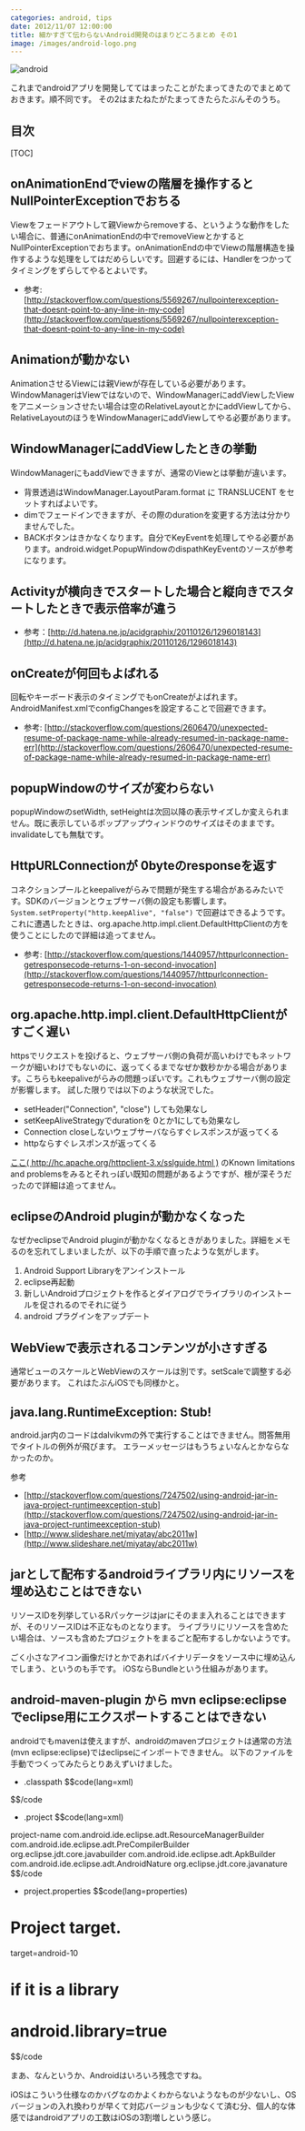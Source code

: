 ```yaml
---
categories: android, tips
date: 2012/11/07 12:00:00
title: 細かすぎて伝わらないAndroid開発のはまりどころまとめ その1
image: /images/android-logo.png
---
```


![android](/images/android-logo.png)

これまでandroidアプリを開発しててはまったことがたまってきたのでまとめておきます。順不同です。
その2はまたねたがたまってきたらたぶんそのうち。

## 目次

[TOC]

## onAnimationEndでviewの階層を操作するとNullPointerExceptionでおちる

Viewをフェードアウトして親Viewからremoveする、というような動作をしたい場合に、普通にonAnimationEndの中でremoveViewとかするとNullPointerExceptionでおちます。onAnimationEndの中でViewの階層構造を操作するような処理をしてはだめらしいです。回避するには、Handlerをつかってタイミングをずらしてやるとよいです。

* 参考: [http://stackoverflow.com/questions/5569267/nullpointerexception-that-doesnt-point-to-any-line-in-my-code](http://stackoverflow.com/questions/5569267/nullpointerexception-that-doesnt-point-to-any-line-in-my-code)

## Animationが動かない

AnimationさせるViewには親Viewが存在している必要があります。WindowManagerはViewではないので、WindowManagerにaddViewしたViewをアニメーションさせたい場合は空のRelativeLayoutとかにaddViewしてから、RelativeLayoutのほうをWindowManagerにaddViewしてやる必要があります。

## WindowManagerにaddViewしたときの挙動

WindowManagerにもaddViewできますが、通常のViewとは挙動が違います。

* 背景透過はWindowManager.LayoutParam.format に TRANSLUCENT をセットすればよいです。
* dimでフェードインできますが、その際のdurationを変更する方法は分かりませんでした。
* BACKボタンはきかなくなります。自分でKeyEventを処理してやる必要があります。android.widget.PopupWindowのdispathKeyEventのソースが参考になります。

## Activityが横向きでスタートした場合と縦向きでスタートしたときで表示倍率が違う

* 参考：[http://d.hatena.ne.jp/acidgraphix/20110126/1296018143](http://d.hatena.ne.jp/acidgraphix/20110126/1296018143)

## onCreateが何回もよばれる

回転やキーボード表示のタイミングでもonCreateがよばれます。AndroidManifest.xmlでconfigChangesを設定することで回避できます。

* 参考: [http://stackoverflow.com/questions/2606470/unexpected-resume-of-package-name-while-already-resumed-in-package-name-err](http://stackoverflow.com/questions/2606470/unexpected-resume-of-package-name-while-already-resumed-in-package-name-err)

## popupWindowのサイズが変わらない

popupWindowのsetWidth, setHeightは次回以降の表示サイズしか変えられません。既に表示しているポップアップウィンドウのサイズはそのままです。invalidateしても無駄です。

## HttpURLConnectionが 0byteのresponseを返す

コネクションプールとkeepaliveがらみで問題が発生する場合があるみたいです。SDKのバージョンとウェブサーバ側の設定も影響します。
```System.setProperty("http.keepAlive", "false")``` で回避はできるようです。これに遭遇したときは、org.apache.http.impl.client.DefaultHttpClientの方を使うことにしたので詳細は追ってません。

* 参考: [http://stackoverflow.com/questions/1440957/httpurlconnection-getresponsecode-returns-1-on-second-invocation](http://stackoverflow.com/questions/1440957/httpurlconnection-getresponsecode-returns-1-on-second-invocation)

## org.apache.http.impl.client.DefaultHttpClientがすごく遅い

httpsでリクエストを投げると、ウェブサーバ側の負荷が高いわけでもネットワークが細いわけでもないのに、返ってくるまでなぜか数秒かかる場合があります。こちらもkeepaliveがらみの問題っぽいです。これもウェブサーバ側の設定が影響します。
試した限りでは以下のような状況でした。

* setHeader("Connection", "close") しても効果なし
* setKeepAliveStrategyでdurationを 0とか1にしても効果なし
* Connection closeしないウェブサーバならすぐレスポンスが返ってくる
* httpならすぐレスポンスが返ってくる

[ここ( http://hc.apache.org/httpclient-3.x/sslguide.html )](http://hc.apache.org/httpclient-3.x/sslguide.html) のKnown limitations and problemsをみるとそれっぽい既知の問題があるようですが、根が深そうだったので詳細は追ってません。

## eclipseのAndroid pluginが動かなくなった

なぜかeclipseでAndroid pluginが動かなくなるときがありました。詳細をメモるのを忘れてしまいましたが、以下の手順で直ったような気がします。

1. Android Support Libraryをアンインストール
2. eclipse再起動
3. 新しいAndroidプロジェクトを作るとダイアログでライブラリのインストールを促されるのでそれに従う
4. android プラグインをアップデート

## WebViewで表示されるコンテンツが小さすぎる

通常ビューのスケールとWebViewのスケールは別です。setScaleで調整する必要があります。
これはたぶんiOSでも同様かと。

## java.lang.RuntimeException: Stub!

android.jar内のコードはdalvikvmの外で実行することはできません。問答無用でタイトルの例外が飛びます。
エラーメッセージはもうちょいなんとかならなかったのか。

参考

* [http://stackoverflow.com/questions/7247502/using-android-jar-in-java-project-runtimeexception-stub](http://stackoverflow.com/questions/7247502/using-android-jar-in-java-project-runtimeexception-stub)
* [http://www.slideshare.net/miyatay/abc2011w](http://www.slideshare.net/miyatay/abc2011w)

## jarとして配布するandroidライブラリ内にリソースを埋め込むことはできない

リソースIDを列挙しているRパッケージはjarにそのまま入れることはできますが、そのリソースIDは不正なものとなります。
ライブラリにリソースを含めたい場合は、ソースも含めたプロジェクトをまるごと配布するしかないようです。

ごく小さなアイコン画像だけとかであればバイナリデータをソース中に埋め込んでしまう、というのも手です。
iOSならBundleという仕組みがあります。


## android-maven-plugin から mvn eclipse:eclipse でeclipse用にエクスポートすることはできない

androidでもmavenは使えますが、androidのmavenプロジェクトは通常の方法(mvn eclipse:eclipse)ではeclipseにインポートできません。
以下のファイルを手動でつくってみたらとりあえずいけました。

* .classpath
$$code(lang=xml)
<?xml version="1.0" encoding="UTF-8"?>
<classpath>
        <classpathentry kind="src" path="src/main/java"/>
        <classpathentry kind="src" path="gen"/>
        <classpathentry kind="con" path="com.android.ide.eclipse.adt.ANDROID_FRAMEWORK"/>
        <classpathentry kind="con" path="com.android.ide.eclipse.adt.LIBRARIES"/>
        <classpathentry kind="output" path="bin/classes"/>
</classpath>
$$/code

* .project
$$code(lang=xml)
<?xml version="1.0" encoding="UTF-8"?>
<projectDescription>
        <name>project-name</name>
        <comment></comment>
        <projects>
        </projects>
        <buildSpec>
                <buildCommand>
                        <name>com.android.ide.eclipse.adt.ResourceManagerBuilder</name>
                        <arguments>
                        </arguments>
                </buildCommand>
                <buildCommand>
                        <name>com.android.ide.eclipse.adt.PreCompilerBuilder</name>
                        <arguments>
                        </arguments>
                </buildCommand>
                <buildCommand>
                        <name>org.eclipse.jdt.core.javabuilder</name>
                        <arguments>
                        </arguments>
                </buildCommand>
                <buildCommand>
                        <name>com.android.ide.eclipse.adt.ApkBuilder</name>
                        <arguments>
                        </arguments>
                </buildCommand>
        </buildSpec>
        <natures>
                <nature>com.android.ide.eclipse.adt.AndroidNature</nature>
                <nature>org.eclipse.jdt.core.javanature</nature>
        </natures>
</projectDescription>
$$/code

* project.properties
$$code(lang=properties)
# Project target.
target=android-10

# if it is a library
# android.library=true
$$/code

まあ、なんというか、Androidはいろいろ残念ですね。

iOSはこういう仕様なのかバグなのかよくわからないようなものが少ないし、OSバージョンの入れ換わりが早くて対応バージョンも少なくて済む分、個人的な体感ではandroidアプリの工数はiOSの3割増しという感じ。
